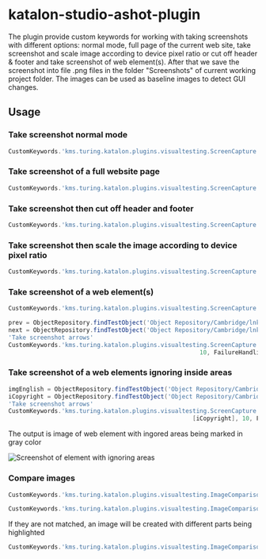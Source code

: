 # katalon-studio-ashot-plugin
The plugin provide custom keywords for working with taking screenshots with different options: normal mode, full page of the current web site, take screenshot and scale image according to device pixel ratio or cut off header & footer and take screenshot of web element(s). After that we save the screenshot into file .png files in the folder "Screenshots" of current working project folder. The images can be used as baseline images to detect GUI changes.

## Usage
### Take screenshot normal mode
```groovy
CustomKeywords.'kms.turing.katalon.plugins.visualtesting.ScreenCapture.takeScreenshot'('fullscreen.png', FailureHandling.OPTIONAL)
```

### Take screenshot of a full website page
```groovy
CustomKeywords.'kms.turing.katalon.plugins.visualtesting.ScreenCapture.takeEntirePageScreenshot'('fullpage_screen.png', FailureHandling.OPTIONAL)
```

### Take screenshot then cut off header and footer
```groovy
CustomKeywords.'kms.turing.katalon.plugins.visualtesting.ScreenCapture.takeCuttingScreenshot'('cutting_screen.png', FailureHandling.OPTIONAL)
```

### Take screenshot then scale the image according to device pixel ratio
```groovy
CustomKeywords.'kms.turing.katalon.plugins.visualtesting.ScreenCapture.takeScalingScreenshot'('cutting_screen.png', 2,  FailureHandling.OPTIONAL)
```

### Take screenshot of a web element(s)
```groovy
CustomKeywords.'kms.turing.katalon.plugins.visualtesting.ScreenCapture.takeWebElementScreenshot'(ObjectRepository.findTestObject('Object Repository/Cambridge/img_Logo'), filename, 10, FailureHandling.OPTIONAL)

prev = ObjectRepository.findTestObject('Object Repository/Cambridge/lnk_Nav_Prev')
next = ObjectRepository.findTestObject('Object Repository/Cambridge/lnk_Nav_Next')
'Take screenshot arrows'
CustomKeywords.'kms.turing.katalon.plugins.visualtesting.ScreenCapture.takeWebElementsScreenshot'([prev, next], 'arrows.png',
													  10, FailureHandling.OPTIONAL)                            
```
### Take screenshot of a web elements ignoring inside areas
```groovy
imgEnglish = ObjectRepository.findTestObject('Object Repository/Cambridge/img_English_Dic')
iCopyright = ObjectRepository.findTestObject('Object Repository/Cambridge/ita_English_Copyright')
'Take screenshot arrows'
CustomKeywords.'kms.turing.katalon.plugins.visualtesting.ScreenCapture.takeElementScreenshotIgnoreAreas'(imgEnglish, 'english_dic.png',
													[iCopyright], 10, FailureHandling.OPTIONAL)
```
The output is image of web element with ingored areas being marked in gray color

![Screenshot of element with ignoring areas](https://github.com/katalon-studio/katalon-studio-ashot-plugin/blob/master/Screenshots/english_dic.png)

### Compare images
```groovy
CustomKeywords.'kms.turing.katalon.plugins.visualtesting.ImageComparison.verifyMatchBaseline'(filename, baselineDir, FailureHandling.CONTINUE_ON_FAILURE)

CustomKeywords.'kms.turing.katalon.plugins.visualtesting.ImageComparison.areMatched'(expected, actual, FailureHandling.CONTINUE_ON_FAILURE)
```
If they are not matched, an image will be created with different parts being highlighted

```groovy
CustomKeywords.'kms.turing.katalon.plugins.visualtesting.ImageComparison.getDifferenceRatio'(imageFile1, imageFile2, FailureHandling.CONTINUE_ON_FAILURE)
```

